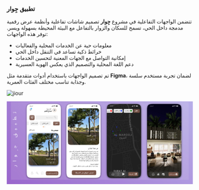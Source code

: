 ### تطبيق جِوار 

تتضمن الواجهات التفاعلية في مشروع **جِوار** تصميم شاشات تفاعلية وأنظمة عرض رقمية مدمجة داخل الحي، تسمح للسكان والزوار بالتفاعل مع البيئة المحيطة بسهولة ويسر. توفر هذه الواجهات:

- معلومات حية عن الخدمات المحلية والفعاليات  
- خرائط ذكية تساعد في التنقل داخل الحي  
- إمكانية التواصل مع الجهات المعنية لتحسين الخدمات  
- دعم اللغة المحلية والتصميم الذي يعكس الهوية العسيرية  

تم تصميم الواجهات باستخدام أدوات متقدمة مثل **Figma**، لضمان تجربة مستخدم سلسة وجذابة تناسب مختلف الفئات العمرية.

![jiour](app.jpg)



![jiour](app_.jpg)
